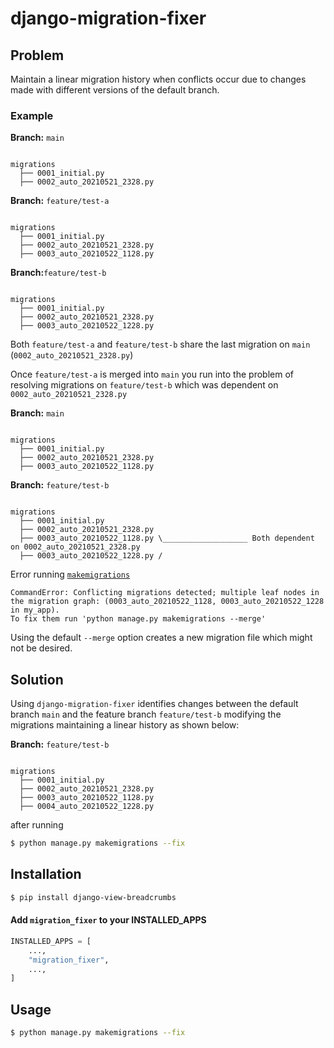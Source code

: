 # django-migration-fixer

## Problem

Maintain a linear migration history when conflicts occur due to changes made with different versions of the default branch.


### Example

**Branch:** `main`

```text

migrations
  ├── 0001_initial.py
  ├── 0002_auto_20210521_2328.py 

```


**Branch:** `feature/test-a`

```text

migrations
  ├── 0001_initial.py
  ├── 0002_auto_20210521_2328.py
  ├── 0003_auto_20210522_1128.py 

```

**Branch:**`feature/test-b`

```text

migrations
  ├── 0001_initial.py
  ├── 0002_auto_20210521_2328.py
  ├── 0003_auto_20210522_1228.py 

```


Both `feature/test-a` and `feature/test-b` share the last migration on `main` (`0002_auto_20210521_2328.py`) 


Once `feature/test-a` is merged into `main` you run into the problem of resolving migrations on `feature/test-b` which was dependent on `0002_auto_20210521_2328.py`

**Branch:** `main`

```text

migrations
  ├── 0001_initial.py
  ├── 0002_auto_20210521_2328.py
  ├── 0003_auto_20210522_1128.py 

```

**Branch:** `feature/test-b`

```text

migrations
  ├── 0001_initial.py
  ├── 0002_auto_20210521_2328.py
  ├── 0003_auto_20210522_1128.py \___________________ Both dependent on 0002_auto_20210521_2328.py
  ├── 0003_auto_20210522_1228.py /

```


Error running [`makemigrations`](https://docs.djangoproject.com/en/3.2/ref/django-admin/#django-admin-makemigrations)

```
CommandError: Conflicting migrations detected; multiple leaf nodes in the migration graph: (0003_auto_20210522_1128, 0003_auto_20210522_1228 in my_app).
To fix them run 'python manage.py makemigrations --merge'
```

Using the default `--merge` option creates a new migration file which might not be desired.


## Solution

Using `django-migration-fixer` identifies changes between the default branch `main` and the feature branch `feature/test-b` modifying the migrations maintaining  a linear history as shown below:

**Branch:** `feature/test-b`

```text

migrations
  ├── 0001_initial.py
  ├── 0002_auto_20210521_2328.py
  ├── 0003_auto_20210522_1128.py
  ├── 0004_auto_20210522_1228.py

```

after running 

```bash script
$ python manage.py makemigrations --fix
```


## Installation

```bash script
$ pip install django-view-breadcrumbs
```

#### Add `migration_fixer` to your INSTALLED_APPS

```python
INSTALLED_APPS = [
    ...,
    "migration_fixer",
    ...,
]
```


## Usage

```bash script
$ python manage.py makemigrations --fix 
```
